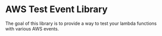 # AWS Test Event Library

The goal of this library is to provide a way to test your lambda functions
with various AWS events.
